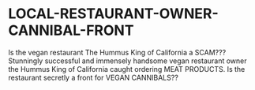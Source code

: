 # LOCAL-RESTAURANT-OWNER-CANNIBAL-FRONT
Is the vegan restaurant The Hummus King of California a SCAM???
Stunningly successful and immensely handsome vegan restaurant owner the Hummus King of California caught ordering MEAT PRODUCTS. Is the restaurant secretly a front for VEGAN CANNIBALS??
